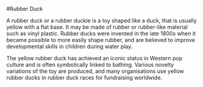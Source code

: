 #Rubber Duck

A rubber duck or a rubber duckie is a toy shaped like a duck, that is usually yellow with a flat base. It may be made of rubber or rubber-like material such as vinyl plastic. Rubber ducks were invented in the late 1800s when it became possible to more easily shape rubber, and are believed to improve developmental skills in children during water play.

The yellow rubber duck has achieved an iconic status in Western pop culture and is often symbolically linked to bathing. Various novelty variations of the toy are produced, and many organisations use yellow rubber ducks in rubber duck races for fundraising worldwide. 